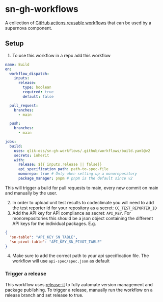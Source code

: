 # sn-gh-workflows

A collection of [GitHub actions reusable workflows](https://docs.github.com/en/actions/using-workflows/reusing-workflows) that can be used by a supernova component.

## Setup

1. To use this workflow in a repo add this workflow

```yaml
name: Build
on:
  workflow_dispatch:
    inputs:
      release:
        type: boolean
        required: true
        default: false

  pull_request:
    branches:
      - main

  push:
    branches:
      - main

jobs:
  build:
    uses: qlik-oss/sn-gh-workflows/.github/workflows/build.yaml@v2
    secrets: inherit
    with:
      release: ${{ inputs.release || false}}
      api_specification_path: path-to-spec-file
      monorepo: true # Only when setting up a monorepository
      package_manager: pnpm # pnpm is the default since v2
```

This will trigger a build for pull requests to main, every new commit on main and manually by the user.

2. In order to upload unit test results to codeclimate you will need to add the test reporter id for your repository as a secret: `CC_TEST_REPORTER_ID`
3. Add the API key for API compliance as secret: `API_KEY`. For monorepositories this should be a json object containing the different API keys for the individual packages. E.g.

```json
{
  "sn-table": "API_KEY_SN_TABLE",
  "sn-pivot-table": "API_KEY_SN_PIVOT_TABLE"
}
```

4. Make sure to add the correct path to your api specification file. The workflow will use `api-spec/spec.json` as default

### Trigger a release

This workflow uses [release-it](https://github.com/release-it/release-it) to fully automate version management and package publishing. To trigger a release, manually run the workflow on a release branch and set release to true.
